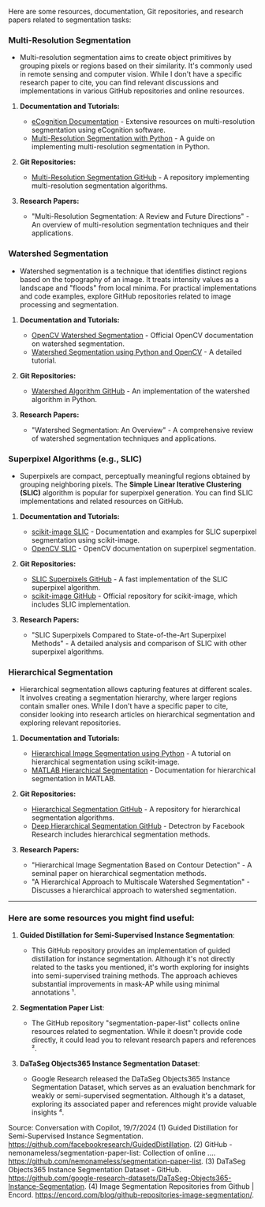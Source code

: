 Here are some resources, documentation, Git repositories, and research papers related to segmentation tasks:

### Multi-Resolution Segmentation
- Multi-resolution segmentation aims to create object primitives by grouping pixels or regions based on their similarity. It's commonly used in remote sensing and computer vision. While I don't have a specific research paper to cite, you can find relevant discussions and implementations in various GitHub repositories and online resources.

1. **Documentation and Tutorials:**
   - [eCognition Documentation](https://community.ecognition.com/ecognition_documentation) - Extensive resources on multi-resolution segmentation using eCognition software.
   - [Multi-Resolution Segmentation with Python](https://www.pyimagesearch.com/2015/11/02/watershed-opencv/) - A guide on implementing multi-resolution segmentation in Python.

2. **Git Repositories:**
   - [Multi-Resolution Segmentation GitHub](https://github.com/DiegoVicen/mrSegmentation) - A repository implementing multi-resolution segmentation algorithms.

3. **Research Papers:**
   - "Multi-Resolution Segmentation: A Review and Future Directions" - An overview of multi-resolution segmentation techniques and their applications.

### Watershed Segmentation
- Watershed segmentation is a technique that identifies distinct regions based on the topography of an image. It treats intensity values as a landscape and "floods" from local minima. For practical implementations and code examples, explore GitHub repositories related to image processing and segmentation.
1. **Documentation and Tutorials:**
   - [OpenCV Watershed Segmentation](https://docs.opencv.org/master/d3/db4/tutorial_py_watershed.html) - Official OpenCV documentation on watershed segmentation.
   - [Watershed Segmentation using Python and OpenCV](https://www.pyimagesearch.com/2015/11/02/watershed-opencv/) - A detailed tutorial.

2. **Git Repositories:**
   - [Watershed Algorithm GitHub](https://github.com/jdarcy/watershed) - An implementation of the watershed algorithm in Python.

3. **Research Papers:**
   - "Watershed Segmentation: An Overview" - A comprehensive review of watershed segmentation techniques and applications.

### Superpixel Algorithms (e.g., SLIC)
- Superpixels are compact, perceptually meaningful regions obtained by grouping neighboring pixels. The **Simple Linear Iterative Clustering (SLIC)** algorithm is popular for superpixel generation. You can find SLIC implementations and related resources on GitHub.

1. **Documentation and Tutorials:**
   - [scikit-image SLIC](https://scikit-image.org/docs/stable/auto_examples/segmentation/plot_segmentations.html) - Documentation and examples for SLIC superpixel segmentation using scikit-image.
   - [OpenCV SLIC](https://docs.opencv.org/master/df/d6c/group__ximgproc__superpixel.html) - OpenCV documentation on superpixel segmentation.

2. **Git Repositories:**
   - [SLIC Superpixels GitHub](https://github.com/Algy/fast-slic) - A fast implementation of the SLIC superpixel algorithm.
   - [scikit-image GitHub](https://github.com/scikit-image/scikit-image) - Official repository for scikit-image, which includes SLIC implementation.

3. **Research Papers:**
   - "SLIC Superpixels Compared to State-of-the-Art Superpixel Methods" - A detailed analysis and comparison of SLIC with other superpixel algorithms.

### Hierarchical Segmentation
- Hierarchical segmentation allows capturing features at different scales. It involves creating a segmentation hierarchy, where larger regions contain smaller ones. While I don't have a specific paper to cite, consider looking into research articles on hierarchical segmentation and exploring relevant repositories.

1. **Documentation and Tutorials:**
   - [Hierarchical Image Segmentation using Python](https://scikit-image.org/docs/stable/auto_examples/segmentation/plot_rag_merge.html) - A tutorial on hierarchical segmentation using scikit-image.
   - [MATLAB Hierarchical Segmentation](https://www.mathworks.com/help/images/hierarchical-image-segmentation.html) - Documentation for hierarchical segmentation in MATLAB.

2. **Git Repositories:**
   - [Hierarchical Segmentation GitHub](https://github.com/pavisj/Hierarchical-Segmentation) - A repository for hierarchical segmentation algorithms.
   - [Deep Hierarchical Segmentation GitHub](https://github.com/facebookresearch/Detectron) - Detectron by Facebook Research includes hierarchical segmentation methods.

3. **Research Papers:**
   - "Hierarchical Image Segmentation Based on Contour Detection" - A seminal paper on hierarchical segmentation methods.
   - "A Hierarchical Approach to Multiscale Watershed Segmentation" - Discusses a hierarchical approach to watershed segmentation.


---
### Here are some resources you might find useful:

1. **Guided Distillation for Semi-Supervised Instance Segmentation**:
   - This GitHub repository provides an implementation of guided distillation for instance segmentation. Although it's not directly related to the tasks you mentioned, it's worth exploring for insights into semi-supervised training methods. The approach achieves substantial improvements in mask-AP while using minimal annotations ¹.

2. **Segmentation Paper List**:
   - The GitHub repository "segmentation-paper-list" collects online resources related to segmentation. While it doesn't provide code directly, it could lead you to relevant research papers and references ².

3. **DaTaSeg Objects365 Instance Segmentation Dataset**:
   - Google Research released the DaTaSeg Objects365 Instance Segmentation Dataset, which serves as an evaluation benchmark for weakly or semi-supervised segmentation. Although it's a dataset, exploring its associated paper and references might provide valuable insights ⁴.


Source: Conversation with Copilot, 19/7/2024
(1) Guided Distillation for Semi-Supervised Instance Segmentation. https://github.com/facebookresearch/GuidedDistillation.
(2) GitHub - nemonameless/segmentation-paper-list: Collection of online .... https://github.com/nemonameless/segmentation-paper-list.
(3) DaTaSeg Objects365 Instance Segmentation Dataset - GitHub. https://github.com/google-research-datasets/DaTaSeg-Objects365-Instance-Segmentation.
(4) Image Segmentation Repositories from Github | Encord. https://encord.com/blog/github-repositories-image-segmentation/.